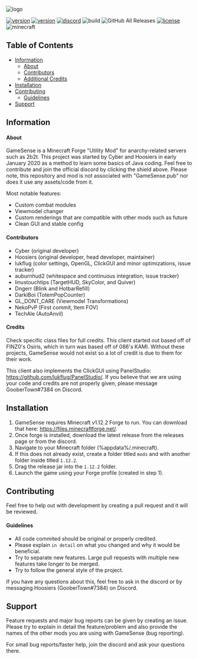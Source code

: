 <!-- PROJECT TITLE -->
![logo](https://github.com/IUDevman/gamesense-client/blob/master/src/main/resources/assets/gamesense/gamesense.png)


<!-- PROJECT SHIELDS -->
[![version](https://img.shields.io/badge/Release-2.2.4-green.svg)](https://github.com/IUDevman/gamesense-client/releases/latest)
[![version](https://img.shields.io/badge/Dev-2.2.5dev-orange.svg)](https://github.com/IUDevman/gamesense-client/releases/latest)
[![discord](https://img.shields.io/badge/Discord-xfgPw63-8080c0)](https://discord.gg/xfgPw63)
![build](https://github.com/IUDevman/gamesense-master/workflows/Java%20CI%20with%20Gradle/badge.svg)
![GitHub All Releases](https://img.shields.io/github/downloads/IUDevman/gamesense-client/total)
[![license](https://img.shields.io/badge/License-GPL_v3.0-white.svg)](https://github.com/lukflug/gamesense-client/blob/master/LICENSE)
![minecraft](https://img.shields.io/badge/Minecraft-1.12.2-blue.svg)


<!-- TABLE OF CONTENTS -->
## Table of Contents
* [Information](#Information)
    * [About](#About)
    * [Contributors](#Contributors)
    * [Additional Credits](#Credits)
* [Installation](#Installation)
* [Contributing](#Contributing)
    * [Guidelines](#Guidelines)
* [Support](#Support)


<!-- INFORMATION -->
## Information

#### About
GameSense is a Minecraft Forge "Utility Mod" for anarchy-related servers such as 2b2t. 
This project was started by Cyber and Hoosiers in early January 2020 as a method to learn some basics of Java coding.
Feel free to contribute and join the official discord by clicking the shield above.
Please note, this repository and mod is not associated with "GameSense.pub" nor does it use any assets/code from it.

Most notable features:
* Custom combat modules
* Viewmodel changer
* Custom renderings that are compatible with other mods such as future
* Clean GUI and stable config

#### Contributors
* Cyber (original developer)
* Hoosiers (original developer, head developer, maintainer)
* lukflug (color settings, OpenGL, ClickGUI and minor optimizations, issue tracker)
* auburnhud2 (whitespace and continuous integration, issue tracker)
* linustouchtips (TargetHUD, SkyColor, and Quiver)
* Dngerr (Blink and HotbarRefill)
* DarkiBoi (TotemPopCounter)
* GL_DONT_CARE (Viewmodel Transformations)
* NekoPvP (First commit, Item FOV)
* TechAle (AutoAnvil)
#### Credits
Check specific class files for full credits.
This client started out based off of FINZ0's Osiris, which in turn was based off of 086's KAMI. 
Without these projects, GameSense would not exist so a lot of credit is due to them for their work.

This client also implements the ClickGUI using PanelStudio: https://github.com/lukflug/PanelStudio/.
If you believe that we are using your code and credits are not properly given, please message GooberTown#7384 on Discord.

<!-- INSTALLATION -->
## Installation
1. GameSense requires Minecraft v1.12.2 Forge to run. You can download that here: https://files.minecraftforge.net/.
2. Once forge is installed, download the latest release from the releases page or from the discord.
3. Navigate to your Minecraft folder (%appdata%/.minecraft).
4. If this does not already exist, create a folder titled `mods` and with another folder inside titled `1.12.2`.
5. Drag the release jar into the `1.12.2` folder.
6. Launch the game using your Forge profile (created in step 1).

<!-- CONTRIBUTING -->
## Contributing
Feel free to help out with development by creating a pull request and it will be reviewed.

#### Guidelines
* All code commited should be original or properly credited.
* Please explain `in detail` on what you changed and why it would be beneficial.
* Try to separate new features. Large pull requests with multiple new features take longer to be merged.
* Try to follow the general style of the project.

If you have any questions about this, feel free to ask in the discord or by messaging Hoosiers (GooberTown#7384) on Discord.


<!-- SUPPORT -->
## Support
Feature requests and major bug reports can be given by creating an issue. 
Please try to explain in detail the feature/problem and also provide the names of the other mods you are using with GameSense (bug reporting).

For small bug reports/faster help, join the discord and ask your questions there.
